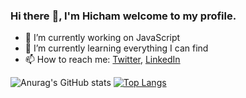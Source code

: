 ### Hi there :wave:, I'm Hicham welcome to my profile.

<!--
hicham-elkamouni/hicham-elkamouni is a :sparkles: special :sparkles: repository because its README.md (this file) appears on your GitHub profile.

Here are some ideas to get you started:
-->


- :telescope: I’m currently working on JavaScript        
- :seedling: I’m currently learning everything I can find 
- :mailbox: How to reach me: [Twitter](https://twitter.com/Hicham__KM), [LinkedIn](https://www.linkedin.com/in/hicham-el-kamouni-19ba99204/)

![Anurag's GitHub stats](https://github-readme-stats.vercel.app/api?username=hicham-elkamouni&show_icons=true&theme=radical)
[![Top Langs](https://github-readme-stats.vercel.app/api/top-langs/?username=hicham-elkamouni&layout=compact&hide=moocode,boo&langs_count=6)](https://github.com/hicham-elkamouni)
